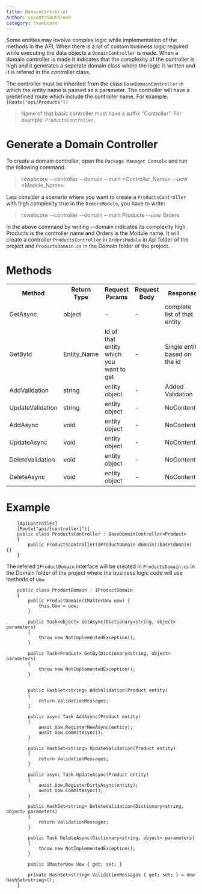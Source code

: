 ```yaml
---
title: DomainController
author: rxcontributorone
category: rxwebcore
---
```


Some entities may involve complex logic while implementation of the methods in the API, When there is a lot of custom business logic required while executing the data objects a `DomainController` is made. When a domain controller is made it indicates that the complexity of the controller is high and it generates a seperate domain class where the logic is written and  it is refered in the controller class.

The controller must be inherited from the class `BaseDomainController` in which the entity name is passed as a parameter. The controller will have a predefined route which include the controller name. For example: `[Route("api/Products")]` 

> Name of that basic controller must have a suffix "Controller". For example: `ProductsController`.

# Generate a Domain Controller

To create a domain controller, open the `Package Manager Console` and run the following command.

> rxwebcore --controller --domain --main <Controller_Name> --uow <Module_Name>

Lets consider a scenario where you want to create a `ProductsController` with high complexity true in the `OrdersModule`, you have to write:

> rxwebcore --controller --domain --main Products --uow Orders

In the above command by writing --domain indicates its complexity high, Products is the controller name and Orders is the Module name. It will create a controller `ProductsController` in `OrdersModule` in Api folder of the project and `ProductsDomain.cs` in the Domain folder of the project.

# Methods   

<table class="table table-bordered">
<tr><th>Method</th><th>Return Type</th><th>Request Params</th><th>Request Body</th><th>Response</th></tr>
<tr><td>GetAsync</td><td>object</td><td> - </td><td> - </td><td>complete list of that entity</td></tr>
<tr><td>GetById</td><td>Entity_Name</td><td>Id of that entity which you want to get</td><td> - </td><td>Single entity based on the id</td></tr>
<tr><td>AddValidation</td><td>string</td><td>entity object</td><td> - </td><td>Added Validation</td></tr>
<tr><td>UpdateValidation</td><td>string</td><td>entity object</td><td> - </td><td>NoContent()</td></tr>
<tr><td>AddAsync</td><td>void</td><td>entity object</td><td> - </td><td>NoContent()</td></tr>
<tr><td>UpdateAsync</td><td>void</td><td>entity object</td><td> - </td><td>NoContent()</td></tr>
<tr><td>DeleteValidation</td><td>void</td><td>entity object</td><td> - </td><td>NoContent()</td></tr>
<tr><td>DeleteAsync</td><td>void</td><td>entity object</td><td> - </td><td>NoContent()</td></tr>
</table>

# Example
```
    [ApiController]
    [Route("api/[controller]")]
    public class ProductsController : BaseDomainController<Product>
    {
        public ProductsController(IProductDomain domain):base(domain) {}
    }
```

The refered `IProductDomain` interface will be created  in  `ProductsDomain.cs` in the Domain folder of the project where the business logic code will use methods of `Uow`.

```
    public class ProductDomain : IProductDomain
    {
        public ProductDomain(IMasterUow uow) {
            this.Uow = uow;
        }

        public Task<object> GetAsync(Dictionary<string, object> parameters)
        {
            throw new NotImplementedException();
        }

        public Task<Product> GetBy(Dictionary<string, object> parameters)
        {
            throw new NotImplementedException();
        }
        

        public HashSet<string> AddValidation(Product entity)
        {
            return ValidationMessages;
        }

        public async Task AddAsync(Product entity)
        {
            await Uow.RegisterNewAsync(entity);
            await Uow.CommitAsync();
        }

        public HashSet<string> UpdateValidation(Product entity)
        {
            return ValidationMessages;
        }

        public async Task UpdateAsync(Product entity)
        {
            await Uow.RegisterDirtyAsync(entity);
            await Uow.CommitAsync();
        }

        public HashSet<string> DeleteValidation(Dictionary<string, object> parameters)
        {
            return ValidationMessages;
        }

        public Task DeleteAsync(Dictionary<string, object> parameters)
        {
            throw new NotImplementedException();
        }

        public IMasterUow Uow { get; set; }

        private HashSet<string> ValidationMessages { get; set; } = new HashSet<string>();
    }
```